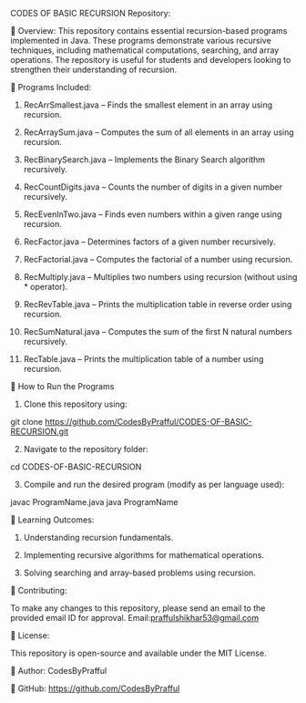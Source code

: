 CODES OF BASIC RECURSION Repository:

📌 Overview:
This repository contains essential recursion-based programs implemented in Java. These programs demonstrate various recursive techniques, including mathematical computations, searching, and array operations. The repository is useful for students and developers looking to strengthen their understanding of recursion.

📂 Programs Included:
1. RecArrSmallest.java – Finds the smallest element in an array using recursion.

2. RecArraySum.java – Computes the sum of all elements in an array using recursion.

3. RecBinarySearch.java – Implements the Binary Search algorithm recursively.

4. RecCountDigits.java – Counts the number of digits in a given number recursively.

5. RecEvenInTwo.java – Finds even numbers within a given range using recursion.

6. RecFactor.java – Determines factors of a given number recursively.

7. RecFactorial.java – Computes the factorial of a number using recursion.

8. RecMultiply.java – Multiplies two numbers using recursion (without using * operator).

9. RecRevTable.java – Prints the multiplication table in reverse order using recursion.

10. RecSumNatural.java – Computes the sum of the first N natural numbers recursively.

11. RecTable.java – Prints the multiplication table of a number using recursion.

🚀 How to Run the Programs
1. Clone this repository using:

git clone https://github.com/CodesByPrafful/CODES-OF-BASIC-RECURSION.git

2. Navigate to the repository folder:

cd CODES-OF-BASIC-RECURSION

3. Compile and run the desired program (modify as per language used):

javac ProgramName.java
java ProgramName

🎯 Learning Outcomes:
1. Understanding recursion fundamentals.

2. Implementing recursive algorithms for mathematical operations.

3. Solving searching and array-based problems using recursion.

🤝 Contributing:

To make any changes to this repository, please send an email to the provided email ID for approval.
Email:praffulshikhar53@gmail.com

📜 License:

This repository is open-source and available under the MIT License.

📌 Author: CodesByPrafful

🔗 GitHub: https://github.com/CodesByPrafful
